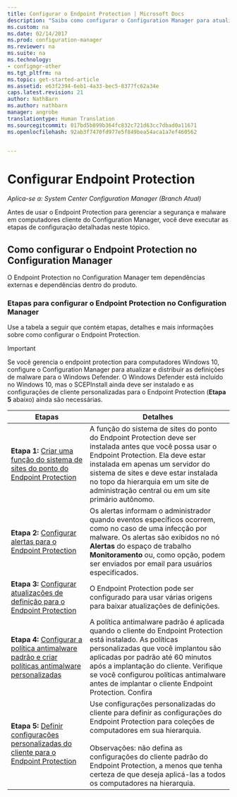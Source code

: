 ```yaml
---
title: Configurar o Endpoint Protection | Microsoft Docs
description: "Saiba como configurar o Configuration Manager para atualizar e distribuir as definições de malware do Windows Defender."
ms.custom: na
ms.date: 02/14/2017
ms.prod: configuration-manager
ms.reviewer: na
ms.suite: na
ms.technology:
- configmgr-other
ms.tgt_pltfrm: na
ms.topic: get-started-article
ms.assetid: e63f2394-6eb1-4a33-bec5-8377fc62a34e
caps.latest.revision: 21
author: NathBarn
ms.author: nathbarn
manager: angrobe
translationtype: Human Translation
ms.sourcegitcommit: 017bd5b899b364fc832c721d63cc7dbad0a11671
ms.openlocfilehash: 92ab3f7470fd977e5f849bea54aca1a7ef460562


---
```


# <a name="configure-endpoint-protection"></a>Configurar Endpoint Protection

*Aplica-se a: System Center Configuration Manager (Branch Atual)*

Antes de usar o Endpoint Protection para gerenciar a segurança e malware em computadores cliente do Configuration Manager, você deve executar as etapas de configuração detalhadas neste tópico.  

## <a name="how-to-configure-endpoint-protection-in-configuration-manager"></a>Como configurar o Endpoint Protection no Configuration Manager  
 O Endpoint Protection no Configuration Manager tem dependências externas e dependências dentro do produto.  

### <a name="steps-to-configure-endpoint-protection-in-configuration-manager"></a>Etapas para configurar o Endpoint Protection no Configuration Manager  
 Use a tabela a seguir que contém etapas, detalhes e mais informações sobre como configurar o Endpoint Protection.  

> [!IMPORTANT]  
>  Se você gerencia o endpoint protection para computadores Windows 10, configure o Configuration Manager para atualizar e distribuir as definições de malware para o Windows Defender. O Windows Defender está incluído no Windows 10, mas o SCEPInstall ainda deve ser instalado e as configurações de cliente personalizadas para o Endpoint Protection (**Etapa 5** abaixo) ainda são necessárias.  

|Etapas|Detalhes|  
|-----------|-------------|  
|**Etapa 1:** [Criar uma função do sistema de sites do ponto do Endpoint Protection](endpoint-protection-site-role.md)|A função do sistema de sites do ponto do Endpoint Protection deve ser instalada antes que você possa usar o Endpoint Protection. Ela deve estar instalada em apenas um servidor do sistema de sites e deve estar instalada no topo da hierarquia em um site de administração central ou em um site primário autônomo. |  
|**Etapa 2:** [Configurar alertas para o Endpoint Protection](endpoint-configure-alerts.md)|Os alertas informam o administrador quando eventos específicos ocorrem, como no caso de uma infecção por malware. Os alertas são exibidos no nó **Alertas** do espaço de trabalho **Monitoramento** ou, como opção, podem ser enviados por email para usuários especificados. |  
|**Etapa 3:** [Configurar atualizações de definição para o Endpoint Protection](endpoint-definition-updates.md)|O Endpoint Protection pode ser configurado para usar várias origens para baixar atualizações de definições. |  
|**Etapa 4:** [Configurar a política antimalware padrão e criar políticas antimalware personalizadas](endpoint-antimalware-policies.md)|A política antimalware padrão é aplicada quando o cliente do Endpoint Protection está instalado. As políticas personalizadas que você implantou são aplicadas por padrão até 60 minutos após a implantação do cliente. Verifique se você configurou políticas antimalware antes de implantar o cliente Endpoint Protection. Confira |  
|**Etapa 5:** [Definir configurações personalizadas do cliente para o Endpoint Protection](endpoint-protection-configure-client.md)|Use configurações personalizadas do cliente para definir as configurações do Endpoint Protection para coleções de computadores em sua hierarquia.<br /><br /> Observações: não defina as configurações do cliente padrão do Endpoint Protection, a menos que tenha certeza de que deseja aplicá-las a todos os computadores na hierarquia. |  



<!--HONumber=Feb17_HO3-->


